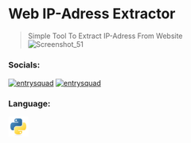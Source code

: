 # Web IP-Adress Extractor
> Simple Tool To Extract IP-Adress From Website<br>
![Screenshot_51](https://user-images.githubusercontent.com/88463490/149624610-278e0a0b-96fd-41f9-9f78-af7fc37a5cb0.png)


<h3 align="left">Socials:</h3>

<a href="https://instagram.com/l7up" target="blank"><img align="center" src="https://raw.githubusercontent.com/rahuldkjain/github-profile-readme-generator/master/src/images/icons/Social/instagram.svg" alt="entrysquad" height="30" width="40" /></a>
<a href="https://t.me/overexcited" target="blank"><img align="center" src="https://upload.wikimedia.org/wikipedia/commons/8/82/Telegram_logo.svg" alt="entrysquad" height="30" width="40" /></a>

<h3 align="left">Language:</h3>
<p align="left"> <a href="https://www.python.org" target="_blank" rel="noreferrer"> <img align="center" src="https://raw.githubusercontent.com/devicons/devicon/master/icons/python/python-original.svg" alt="python" width="40" height="40"/> </a> </p>
